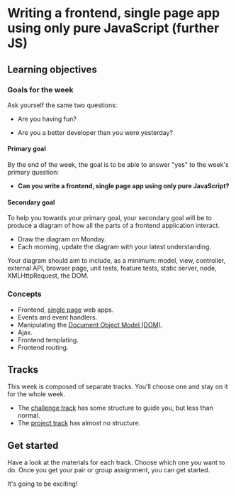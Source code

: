 # Writing a frontend, single page app using only pure JavaScript (further JS)

## Learning objectives

### Goals for the week

Ask yourself the same two questions:

* Are you having fun?

* Are you a better developer than you were yesterday?

#### Primary goal

By the end of the week, the goal is to be able to answer "yes" to the week's primary question:

* **Can you write a frontend, single page app using only pure JavaScript?**

#### Secondary goal

To help you towards your primary goal, your secondary goal will be to produce a diagram of how all the parts of a frontend application interact.

* Draw the diagram on Monday.
* Each morning, update the diagram with your latest understanding.

Your diagram should aim to include, as a minimum: model, view, controller, external API, browser page, unit tests, feature tests, static server, node, XMLHttpRequest, the DOM.

### Concepts

* Frontend, [single page](https://msdn.microsoft.com/en-gb/magazine/dn463786.aspx) web apps.
* Events and event handlers.
* Manipulating the [Document Object Model (DOM)](https://developer.mozilla.org/en-US/docs/Web/API/Document_Object_Model/Introduction).
* Ajax.
* Frontend templating.
* Frontend routing.

## Tracks

This week is composed of separate tracks.  You'll choose one and stay on it for the whole week.

* The [challenge track](00_challenge_track.md) has some structure to guide you, but less than normal.
* The [project track](project_track.md) has almost no structure.

## Get started

Have a look at the materials for each track.  Choose which one you want to do.  Once you get your pair or group assignment, you can get started.

It's going to be exciting!
